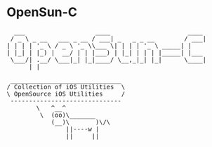 OpenSun-C
=========

<pre>
  ___                   ____                     ____ 
 / _ \ _ __   ___ _ __ / ___| _   _ _ __        / ___|
| | | | '_ \ / _ \ '_ \\___ \| | | | '_ \ _____| |    
| |_| | |_) |  __/ | | |___) | |_| | | | |_____| |___ 
 \___/| .__/ \___|_| |_|____/ \__,_|_| |_|      \____|
      |_|                                             
</pre>
<pre>
 ______________________________
/ Collection of iOS Utilities  \
\ OpenSource iOS Utilities     /
 ------------------------------
        \   ^__^
         \  (oo)\_______
            (__)\       )\/\
                ||----w |
                ||     ||
</pre>     
           
